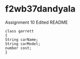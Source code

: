 # f2wb37dandyala
Assignment 10
Edited README

```
class garrett
{
String carName;
String carModel;
number cost;
}
```
